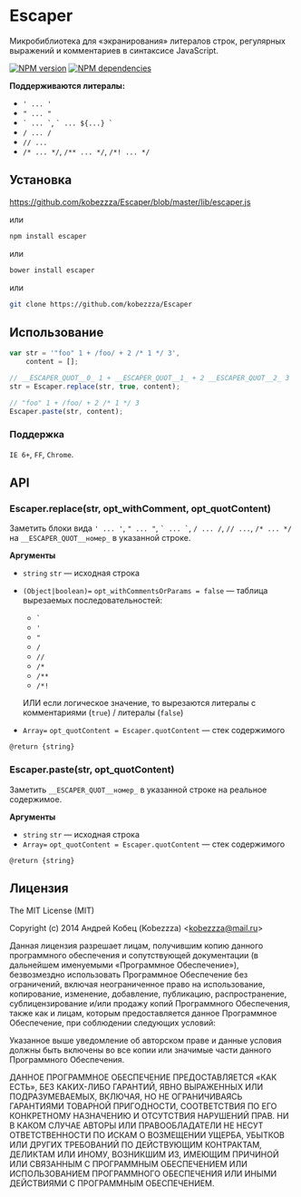 # Escaper

Микробиблиотека для «экранирования» литералов строк, регулярных выражений и комментариев в синтаксисе JavaScript.

[![NPM version](https://badge.fury.io/js/escaper.svg)](http://badge.fury.io/js/escaper)
[![NPM dependencies](https://david-dm.org/kobezzza/escaper.png)](https://david-dm.org/kobezzza/escaper)

**Поддерживаются литералы:**

* `' ... '`
* `" ... "`
* `` ` ... ` ``, `` ` ... ${...} ` ``
* `/ ... /`
* `// ...`
* `/* ... */`, `/** ... */`, `/*! ... */`

## Установка

https://github.com/kobezzza/Escaper/blob/master/lib/escaper.js

или

```bash
npm install escaper
```

или

```bash
bower install escaper
```

или

```bash
git clone https://github.com/kobezzza/Escaper
```

## Использование

```js
var str = '"foo" 1 + /foo/ + 2 /* 1 */ 3',
	content = [];

// __ESCAPER_QUOT__0_ 1 + __ESCAPER_QUOT__1_ + 2 __ESCAPER_QUOT__2_ 3
str = Escaper.replace(str, true, content);

// "foo" 1 + /foo/ + 2 /* 1 */ 3
Escaper.paste(str, content);
```

### Поддержка

`IE 6+`, `FF`, `Chrome`.

## API

### Escaper.replace(str, opt_withComment, opt_quotContent) 

Заметить блоки вида `' ... '`, `" ... "`, `` ` ... ` ``, `/ ... /`, `// ...`, `/* ... */` на
`__ESCAPER_QUOT__номер_` в указанной строке.

**Аргументы**

* `string` `str` — исходная строка
* `(Object|boolean)=` `opt_withCommentsOrParams = false` — таблица вырезаемых последовательностей:

     * `` ` ``
     * `'`
     * `"`
     * `/`
     * `//`
     * `/*`
     * `/**`
     * `/*!`

     ИЛИ если логическое значение, то вырезаются литералы с комментариями (`true`) / литералы (`false`)
     
* `Array=` `opt_quotContent = Escaper.quotContent` — стек содержимого

`@return {string}`

### Escaper.paste(str, opt_quotContent)

Заметить `__ESCAPER_QUOT__номер_` в указанной строке на реальное содержимое.

**Аргументы**

* `string` `str` — исходная строка
* `Array=` `opt_quotContent = Escaper.quotContent` — стек содержимого

`@return {string}`

## Лицензия

The MIT License (MIT)

Copyright (c) 2014 Андрей Кобец (Kobezzza) <<kobezzza@mail.ru>>

Данная лицензия разрешает лицам, получившим копию данного программного обеспечения и
сопутствующей документации (в дальнейшем именуемыми «Программное Обеспечение»),
безвозмездно использовать Программное Обеспечение без ограничений, включая неограниченное право на использование,
копирование, изменение, добавление, публикацию, распространение, сублицензирование и/или
продажу копий Программного Обеспечения, также как и лицам, которым предоставляется данное
Программное Обеспечение, при соблюдении следующих условий:

Указанное выше уведомление об авторском праве и данные условия должны быть включены во все копии или
значимые части данного Программного Обеспечения.

ДАННОЕ ПРОГРАММНОЕ ОБЕСПЕЧЕНИЕ ПРЕДОСТАВЛЯЕТСЯ «КАК ЕСТЬ», БЕЗ КАКИХ-ЛИБО ГАРАНТИЙ, ЯВНО ВЫРАЖЕННЫХ ИЛИ ПОДРАЗУМЕВАЕМЫХ,
ВКЛЮЧАЯ, НО НЕ ОГРАНИЧИВАЯСЬ ГАРАНТИЯМИ ТОВАРНОЙ ПРИГОДНОСТИ, СООТВЕТСТВИЯ ПО ЕГО КОНКРЕТНОМУ НАЗНАЧЕНИЮ И
ОТСУТСТВИЯ НАРУШЕНИЙ ПРАВ. НИ В КАКОМ СЛУЧАЕ АВТОРЫ ИЛИ ПРАВООБЛАДАТЕЛИ НЕ НЕСУТ ОТВЕТСТВЕННОСТИ ПО ИСКАМ О
ВОЗМЕЩЕНИИ УЩЕРБА, УБЫТКОВ ИЛИ ДРУГИХ ТРЕБОВАНИЙ ПО ДЕЙСТВУЮЩИМ КОНТРАКТАМ, ДЕЛИКТАМ ИЛИ ИНОМУ, ВОЗНИКШИМ ИЗ,
ИМЕЮЩИМ ПРИЧИНОЙ ИЛИ СВЯЗАННЫМ С ПРОГРАММНЫМ ОБЕСПЕЧЕНИЕМ ИЛИ ИСПОЛЬЗОВАНИЕМ ПРОГРАММНОГО ОБЕСПЕЧЕНИЯ ИЛИ
ИНЫМИ ДЕЙСТВИЯМИ С ПРОГРАММНЫМ ОБЕСПЕЧЕНИЕМ.
